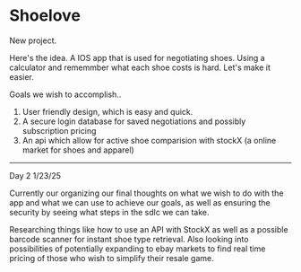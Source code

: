 # Shoelove

New project. 

Here's the idea. A IOS app that is used for negotiating shoes. Using a calculator and rememmber what each shoe costs is hard. Let's make it easier.

Goals we wish to accomplish..
1. User friendly design, which is easy and quick.
2. A secure login database for saved negotiations and possibly subscription pricing
3. An api which allow for active shoe comparision with stockX (a online market for shoes and apparel)


-------------------------------------------------------------------------------------------------------------------
Day 2 1/23/25

Currently our organizing our final thoughts on what we wish to do with the app and what we can use to achieve our goals, as well as ensuring the security by seeing what steps in the sdlc we can take.

Researching things like how to use an API with StockX as well as a possible barcode scanner for instant shoe type retrieval. 
Also looking into possibilities of potentially expanding to ebay markets to find real time pricing of those who wish to simplify their resale game.

